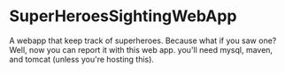 # SuperHeroesSightingWebApp
A webapp that keep track of superheroes.  Because what if you saw one?  Well, now you can report it with this web app.
you'll need mysql, maven, and tomcat (unless you're hosting this).
